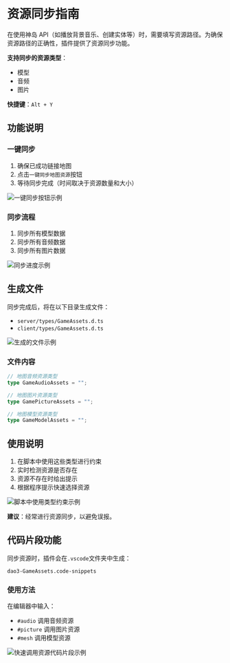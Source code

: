 # 资源同步指南

在使用神岛 API（如播放背景音乐、创建实体等）时，需要填写资源路径。为确保资源路径的正确性，插件提供了资源同步功能。

**支持同步的资源类型**：

- 模型
- 音频
- 图片

**快捷键**：`Alt + Y`

## 功能说明

### 一键同步

1. 确保已成功链接地图
2. 点击`一键同步地图资源`按钮
3. 等待同步完成（时间取决于资源数量和大小）

![一键同步按钮示例](/QQ20241222-153830.png)

### 同步流程

1. 同步所有模型数据
2. 同步所有音频数据
3. 同步所有图片数据

![同步进度示例](/QQ20241222-154927.png)

## 生成文件

同步完成后，将在以下目录生成文件：

- `server/types/GameAssets.d.ts`
- `client/types/GameAssets.d.ts`

![生成的文件示例](/QQ20241222-155644.png)

### 文件内容

```typescript
// 地图音频资源类型
type GameAudioAssets = "";

// 地图图片资源类型
type GamePictureAssets = "";

// 地图模型资源类型
type GameModelAssets = "";
```

## 使用说明

1. 在脚本中使用这些类型进行约束
2. 实时检测资源是否存在
3. 资源不存在时给出提示
4. 根据程序提示快速选择资源

![脚本中使用类型约束示例](/QQ20241222-160335.png)

**建议**：经常进行资源同步，以避免误报。

## 代码片段功能

同步资源时，插件会在`.vscode`文件夹中生成：

`dao3-GameAssets.code-snippets`

### 使用方法

在编辑器中输入：

- `#audio` 调用音频资源
- `#picture` 调用图片资源
- `#mesh` 调用模型资源

![快速调用资源代码片段示例](/QQ20241222-160744.png)
